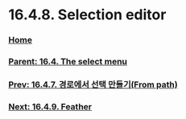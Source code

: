 # 16.4.8. Selection editor

### [Home](./00-home.md)
### [Parent: 16.4. The select menu](./16-04-00-the-select-menu.md)
### [Prev: 16.4.7. 경로에서 선택 만들기(From path)](./16-04-07-from-path.md)
### [Next: 16.4.9. Feather](./16-04-09-feather.md)
